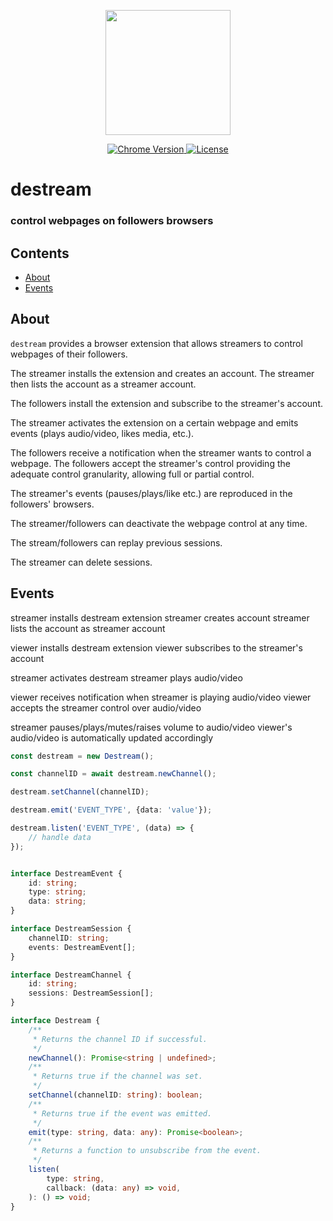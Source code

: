 <p align="center">
    <img src="https://raw.githubusercontent.com/plurid/destream/master/about/images/logo.png" height="200px">
</p>


<p align="center">
    <a href="https://chrome.google.com/webstore/detail/destream">
        <img src="https://img.shields.io/badge/chrome-v1.0.0-blue.svg?colorB=004F91&style=for-the-badge" alt="Chrome Version">
    </a>
    <a href="https://github.com/plurid/destream/blob/master/LICENSE">
        <img src="https://img.shields.io/badge/license-DEL-blue.svg?colorB=492356&style=for-the-badge" alt="License">
    </a>
</p>



<h1>
    destream
</h1>


<h3>
    control webpages on followers browsers
</h3>



## Contents

+ [About](#about)
+ [Events](#events)


## About

`destream` provides a browser extension that allows streamers to control webpages of their followers.

The streamer installs the extension and creates an account. The streamer then lists the account as a streamer account.

The followers install the extension and subscribe to the streamer's account.

The streamer activates the extension on a certain webpage and emits events (plays audio/video, likes media, etc.).

The followers receive a notification when the streamer wants to control a webpage. The followers accept the streamer's control providing the adequate control granularity, allowing full or partial control.

The streamer's events (pauses/plays/like etc.) are reproduced in the followers' browsers.

The streamer/followers can deactivate the webpage control at any time.

The stream/followers can replay previous sessions.

The streamer can delete sessions.



## Events

streamer installs destream extension
streamer creates account
streamer lists the account as streamer account

viewer installs destream extension
viewer subscribes to the streamer's account

streamer activates destream
streamer plays audio/video

viewer receives notification when streamer is playing audio/video
viewer accepts the streamer control over audio/video

streamer pauses/plays/mutes/raises volume to audio/video
viewer's audio/video is automatically updated accordingly


``` typescript
const destream = new Destream();

const channelID = await destream.newChannel();

destream.setChannel(channelID);

destream.emit('EVENT_TYPE', {data: 'value'});

destream.listen('EVENT_TYPE', (data) => {
    // handle data
});


interface DestreamEvent {
    id: string;
    type: string;
    data: string;
}

interface DestreamSession {
    channelID: string;
    events: DestreamEvent[];
}

interface DestreamChannel {
    id: string;
    sessions: DestreamSession[];
}

interface Destream {
    /**
     * Returns the channel ID if successful.
     */
    newChannel(): Promise<string | undefined>;
    /**
     * Returns true if the channel was set.
     */
    setChannel(channelID: string): boolean;
    /**
     * Returns true if the event was emitted.
     */
    emit(type: string, data: any): Promise<boolean>;
    /**
     * Returns a function to unsubscribe from the event.
     */
    listen(
        type: string,
        callback: (data: any) => void,
    ): () => void;
}
```
